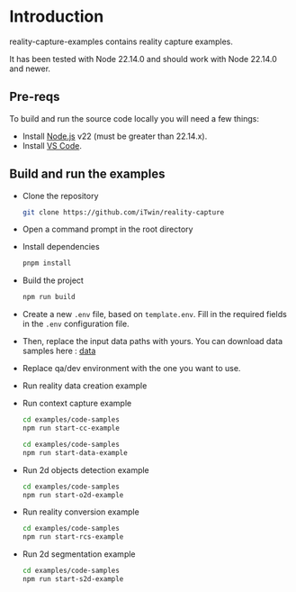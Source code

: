 # Introduction

reality-capture-examples contains reality capture examples.

It has been tested with Node 22.14.0 and should work with Node 22.14.0 and newer.

## Pre-reqs

To build and run the source code locally you will need a few things:

- Install [Node.js](https://nodejs.org/en/) v22 (must be greater than 22.14.x).
- Install [VS Code](https://code.visualstudio.com/).

## Build and run the examples

- Clone the repository

  ```sh
  git clone https://github.com/iTwin/reality-capture
  ```

- Open a command prompt in the root directory

- Install dependencies

  ```sh
  pnpm install
  ```

- Build the project

  ```sh
  npm run build
  ```

- Create a new `.env` file, based on `template.env`. Fill in the required fields in the `.env` configuration file.

- Then, replace the input data paths with yours. You can download data samples here : [data](https://bentleysystems.service-now.com/community?sys_kb_id=cda378791b714690dc6db99f034bcb5c&id=kb_article_view&sysparm_rank=1&sysparm_tsqueryId=1c9303b31bb1e610dc6db99f034bcb85)
- Replace qa/dev environment with the one you want to use.

- Run reality data creation example
  
- Run context capture example
  
  ```sh
  cd examples/code-samples
  npm run start-cc-example
  ```

  ```sh
  cd examples/code-samples
  npm run start-data-example
  ```

- Run 2d objects detection example
  
  ```sh
  cd examples/code-samples
  npm run start-o2d-example
  ```

- Run reality conversion example
  
  ```sh
  cd examples/code-samples
  npm run start-rcs-example
  ```

- Run 2d segmentation example
  
  ```sh
  cd examples/code-samples
  npm run start-s2d-example
  ```